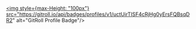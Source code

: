 <a href="https://gitroll.io/profile/uctUirTISF4cRjHg0yErsFQBsqDR2" target="_blank"><img style={max-Height: "100px"} src="https://gitroll.io/api/badges/profiles/v1/uctUirTISF4cRjHg0yErsFQBsqDR2" alt="GitRoll Profile Badge"/></a>
